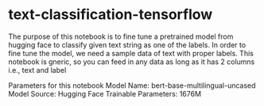 # text-classification-tensorflow

The purpose of this notebook is to fine tune a pretrained model from hugging face to classify given text string as one of the labels. In order to fine tune the model, we need a sample data of text with proper labels. This notebook is gneric, so you can feed in any data as long as it has 2 columns i.e., text and label

Parameters for this notebook
Model Name: bert-base-multilingual-uncased
Model Source: Hugging Face
Trainable Parameters: 1676M

